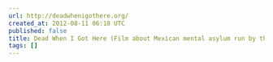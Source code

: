 ```yaml
---
url: http://deadwhenigothere.org/
created_at: 2012-08-11 06:18 UTC
published: false
title: Dead When I Got Here (Film about Mexican mental asylum run by the patients)
tags: []
---
```



